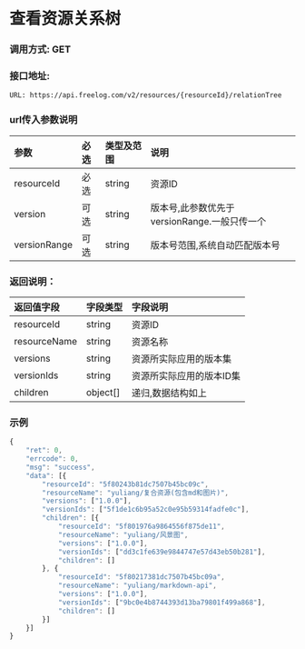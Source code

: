 # 查看资源关系树

### 调用方式: GET

### 接口地址:

```
URL: https://api.freelog.com/v2/resources/{resourceId}/relationTree
```

### url传入参数说明

| 参数 | 必选 | 类型及范围 | 说明 |
| :--- | :--- | :--- | :--- |
| resourceId | 必选 | string | 资源ID |
| version | 可选 | string | 版本号,此参数优先于versionRange.一般只传一个 |
| versionRange | 可选 | string | 版本号范围,系统自动匹配版本号 |

### 返回说明：

| 返回值字段 | 字段类型 | 字段说明 |
| :--- | :--- | :--- |
| resourceId | string | 资源ID|
| resourceName | string | 资源名称 |
| versions | string | 资源所实际应用的版本集 |
| versionIds | string | 资源所实际应用的版本ID集 |
| children | object[] | 递归,数据结构如上 |

### 示例

```js
{
	"ret": 0,
	"errcode": 0,
	"msg": "success",
	"data": [{
		"resourceId": "5f80243b81dc7507b45bc09c",
		"resourceName": "yuliang/复合资源(包含md和图片)",
		"versions": ["1.0.0"],
		"versionIds": ["5f1de1c6b95a52c0e95b59314fadfe0c"],
		"children": [{
			"resourceId": "5f801976a9864556f875de11",
			"resourceName": "yuliang/风景图",
			"versions": ["1.0.0"],
			"versionIds": ["dd3c1fe639e9844747e57d43eb50b281"],
			"children": []
		}, {
			"resourceId": "5f80217381dc7507b45bc09a",
			"resourceName": "yuliang/markdown-api",
			"versions": ["1.0.0"],
			"versionIds": ["9bc0e4b8744393d13ba79801f499a868"],
			"children": []
		}]
	}]
}

```
